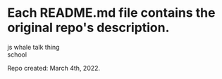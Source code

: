 # Each README.md file contains the original repo's description.

js whale talk thing<br>school

Repo created: March 4th, 2022.
